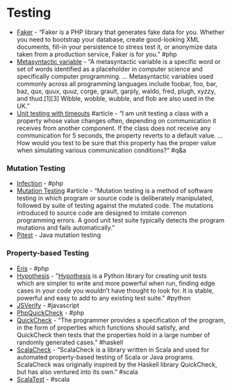 # Testing

* [Faker](https://github.com/fzaninotto/Faker) - “Faker is a PHP library that generates fake data for you. Whether you need to bootstrap your database, create good-looking XML documents, fill-in your persistence to stress test it, or anonymize data taken from a production service, Faker is for you.” \#php
* [Metasyntactic variable](https://en.wikipedia.org/wiki/Metasyntactic_variable) - “A metasyntactic variable is a specific word or set of words identified as a placeholder in computer science and specifically computer programming. … Metasyntactic variables used commonly across all programming languages include foobar, foo, bar, baz, qux, quux, quuz, corge, grault, garply, waldo, fred, plugh, xyzzy, and thud.\[1\]\[3\] Wibble, wobble, wubble, and flob are also used in the UK.”
* [Unit testing with timeouts](https://stackoverflow.com/questions/2975794/unit-testing-with-timeouts) \#article - “I am unit testing a class with a property whose value changes often, depending on communication it receives from another component. If the class does not receive any communication for 5 seconds, the property reverts to a default value. … How would you test to be sure that this property has the proper value when simulating various communication conditions?” \#q&a

### **Mutation Testing**

* [Infection](https://infection.github.io/) - \#php
* [Mutation Testing](https://www.techopedia.com/definition/20905/mutation-testing) \#article - “Mutation testing is a method of software testing in which program or source code is deliberately manipulated, followed by suite of testing against the mutated code. The mutations introduced to source code are designed to imitate common programming errors. A good unit test suite typically detects the program mutations and fails automatically.”
* [Pitest](http://pitest.org/) - Java mutation testing

### **Property-based Testing**

* [Eris](https://github.com/giorgiosironi/eris) - \#php
* [Hypothesis](https://hypothesis.readthedocs.io/en/latest/) - "[Hypothesis](https://hypothesis.works/) is a Python library for creating unit tests which are simpler to write and more powerful when run, finding edge cases in your code you wouldn’t have thought to look for. It is stable, powerful and easy to add to any existing test suite." \#python
* [JSVerify](http://jsverify.github.io) - \#javascript
* [PhpQuickCheck](http://phpquickcheck) - \#php
* [QuickCheck](https://hackage.haskell.org/package/QuickCheck) - “The programmer provides a specification of the program, in the form of properties which functions should satisfy, and QuickCheck then tests that the properties hold in a large number of randomly generated cases.” \#haskell
* [ScalaCheck](https://www.scalacheck.org) - “ScalaCheck is a library written in Scala and used for automated property-based testing of Scala or Java programs. ScalaCheck was originally inspired by the Haskell library QuickCheck, but has also ventured into its own.” \#scala
* [ScalaTest](http://www.scalatest.org) - \#scala

